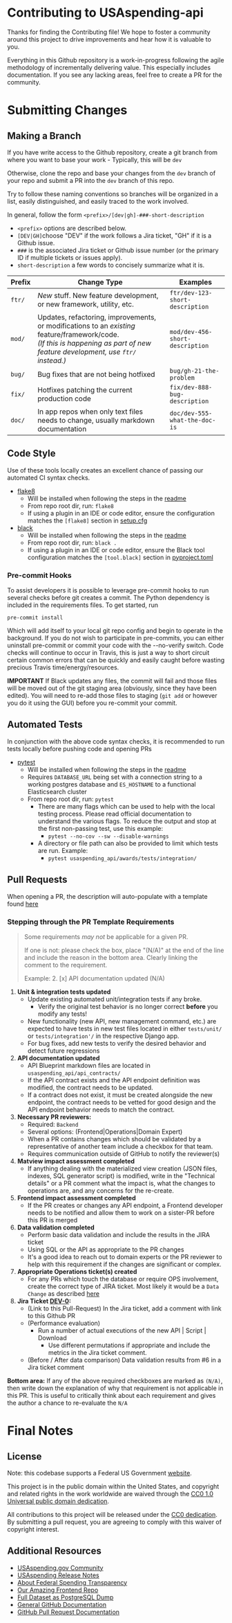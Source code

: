 # Contributing to USAspending-api
Thanks for finding the Contributing file! We hope to foster a community around this project to drive improvements and hear how it is valuable to you.

Everything in this Github repository is a work-in-progress following the agile methodology of incrementally delivering value. This especially includes documentation. If you see any lacking areas, feel free to create a PR for the community.

# Submitting Changes

## Making a Branch
If you have write access to the Github repository, create a git branch from where you want to base your work - Typically, this will be `dev`

Otherwise, clone the repo and base your changes from the `dev` branch of your repo and submit a PR into the `dev` branch of this repo.

Try to follow these naming conventions so branches will be organized in a list, easily distinguished, and easily traced to the work involved.

In general, follow the form `<prefix>/[dev|gh]-###-short-description`

* `<prefix>` options are described below.
* `[DEV|GH]`choose "DEV" if the work follows a Jira ticket, "GH" if it is a Github issue.
* `###` is the associated Jira ticket or Github issue number (or the primary ID if multiple tickets or issues apply).
* `short-description` a few words to concisely summarize what it is.

Prefix|Change Type|Examples
------|-----------|--------
`ftr/`|_New_ stuff. New feature development, or new framework, utility, etc.|`ftr/dev-123-short-description`
`mod/`|Updates, refactoring, improvements, or modifications to an _existing_ feature/framework/code. <br/>_(If this is happening as part of new feature development, use `ftr/` instead.)_|`mod/dev-456-short-description`
`bug/`|Bug fixes that are not being hotfixed|`bug/gh-21-the-problem`
`fix/`|Hotfixes patching the current production code|`fix/dev-888-bug-description`
`doc/`|In app repos when only text files needs to change, usually markdown documentation|`doc/dev-555-what-the-doc-is`


## Code Style
Use of these tools locally creates an excellent chance of passing our automated CI syntax checks.
* [flake8](https://flake8.pycqa.org/en/latest/)
    * Will be installed when following the steps in the [readme](README.md)
    * From repo root dir, run: `flake8`
    * If using a plugin in an IDE or code editor, ensure the configuration matches the `[flake8]` section in [setup.cfg](setup.cfg)
* [black](https://black.readthedocs.io/en/stable/)
    * Will be installed when following the steps in the [readme](README.md)
    * From repo root dir, run: `black .`
    * If using a plugin in an IDE or code editor, ensure the Black tool configuration matches the `[tool.black]` section in [pyproject.toml](pyproject.toml)

### Pre-commit Hooks
To assist developers it is possible to leverage pre-commit hooks to run several checks before git creates a commit. The Python dependency is included in the requirements files. To get started, run

    pre-commit install

Which will add itself to your local git repo config and begin to operate in the background. If you do not wish to participate in pre-commits, you can either uninstall pre-commit or commit your code with the --no-verify switch. Code checks will continue to occur in Travis, this is just a way to short circuit certain common errors that can be quickly and easily caught before wasting precious Travis time/energy/resources.

**IMPORTANT** If Black updates any files, the commit will fail and those files will be moved out of the git staging area (obviously, since they have been edited). You will need to re-add those files to staging (`git add` or however you do it using the GUI) before you re-commit your commit.

## Automated Tests
In conjunction with the above code syntax checks, it is recommended to run tests locally before pushing code and opening PRs
* [pytest](https://pytest.org/)
    * Will be installed when following the steps in the [readme](README.md)
    * Requires `DATABASE_URL` being set with a connection string to a working postgres database and `ES_HOSTNAME` to a functional Elasticsearch cluster
    * From repo root dir, run: `pytest`
        * There are many flags which can be used to help with the local testing process. Please read official documentation to understand the various flags. To reduce the output and stop at the first non-passing test, use this example:
            * `pytest --no-cov --sw --disable-warnings`
        * A directory or file path can also be provided to limit which tests are run. Example:
            * `pytest usaspending_api/awards/tests/integration/`

## Pull Requests
When opening a PR, the description will auto-populate with a template found [here](.github/pull_request_template.md)

### Stepping through the PR Template Requirements

> Some requirements _may not_ be applicable for a given PR.
>
> If one is not: please check the box, place "(N/A)" at the end of the line and include the reason in the bottom area. Clearly linking the comment to the requirement.
>
> Example: 2. [x] API documentation updated (N/A)

1. **Unit & integration tests updated**
    - Update existing automated unit/integration tests if any broke.
        - Verify the original test behavior is no longer correct **before** you modify any tests!
    - New functionality (new API, new management command, etc.) are expected to have tests in new test files located in either `tests/unit/` or `tests/integration'/` in the respective Django app.
    - For bug fixes, add new tests to verify the desired behavior and detect future regressions
2. **API documentation updated**
    - API Blueprint markdown files are located in `usaspending_api/api_contracts/`
    - If the API contract exists and the API endpoint definition was modified, the contract needs to be updated.
    - If a contract does not exist, it must be created alongside the new endpoint, the contract needs to be vetted for good design and the API endpoint behavior needs to match the contract.
3. **Necessary PR reviewers:**
    - Required: `Backend`
    - Several options: (Frontend|Operations|Domain Expert)
    - When a PR contains changes which should be validated by a representative of another team include a checkbox for that team.
    - Requires communication outside of GitHub to notify the reviewer(s)
4. **Matview impact assessment completed**
    - If anything dealing with the materialized view creation (JSON files, indexes, SQL generator script) is modified, write in the "Technical details" or a PR comment what the impact is, what the changes to operations are, and any concerns for the re-create.
5. **Frontend impact assessment completed**
    - If the PR creates or changes any API endpoint, a Frontend developer needs to be notified and allow them to work on a sister-PR before this PR is merged
6. **Data validation completed**
    - Perform basic data validation and include the results in the JIRA ticket
    - Using SQL or the API as appropriate to the PR changes
    - It's a good idea to reach out to domain experts or the PR reviewer to help with this requirement if the changes are significant or complex.
7. **Appropriate Operations ticket(s) created**
    - For any PRs which touch the database or require OPS involvement, create the correct type of JIRA ticket. Most likely it would be a `Data Change` as described [here](/Operations/Data%20Management/Production%20Data%20Change%20Process.md)
8. **Jira Ticket [DEV-0](https://federal-spending-transparency.atlassian.net/browse/DEV-0):**
    - (Link to this Pull-Request) In the Jira ticket, add a comment with link to this Github PR
    - (Performance evaluation)
        - Run a number of actual executions of the new API | Script | Download
            -  Use different permutations if appropriate and include the metrics in the Jira ticket comment.
    - (Before / After data comparison) Data validation results from #6 in a Jira ticket comment

**Bottom area:**
If any of the above required checkboxes are marked as `(N/A)`, then write down the explanation of why that requirement is not applicable in this PR. This is useful to critically think about each requirement and gives the author a chance to re-evaluate the `N/A`


# Final Notes

## License
Note: this codebase supports a Federal US Government [website](https://www.usaspending.gov).

This project is in the public domain within the United States, and copyright and related rights in the work worldwide are waived through the [CC0 1.0 Universal public domain dedication](https://creativecommons.org/publicdomain/zero/1.0/legalcode).

All contributions to this project will be released under the [CC0 dedication](LICENSE). By submitting a pull request, you are agreeing to comply with this waiver of copyright interest.

## Additional Resources
- [USAspending.gov Community](https://usaspending-help.zendesk.com/hc/en-us/community/topics)
- [USAspending Release Notes](https://github.com/fedspendingtransparency/usaspending-website/wiki)
- [About Federal Spending Transparency](http://fedspendingtransparency.github.io/)
- [Our Amazing Frontend Repo](https://github.com/fedspendingtransparency/usaspending-website)
- [Full Dataset as PostgreSQL Dump](https://files.usaspending.gov/database_download/)
- [General GitHub Documentation](https://help.github.com/)
- [GitHub Pull Request Documentation](https://help.github.com/articles/creating-a-pull-request/)
